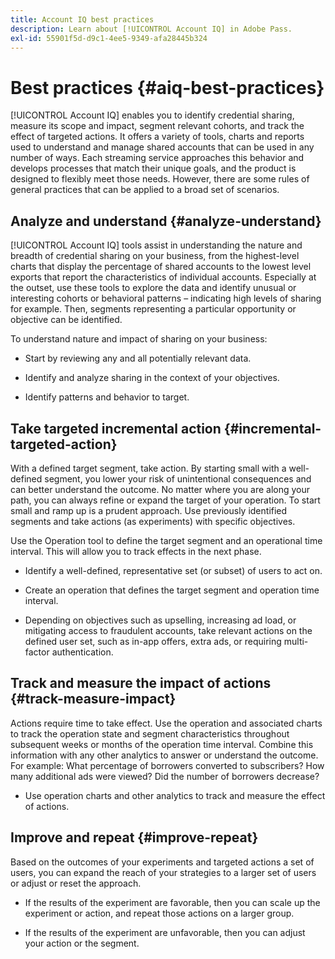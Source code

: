 ```yaml
---
title: Account IQ best practices
description: Learn about [!UICONTROL Account IQ] in Adobe Pass.
exl-id: 55901f5d-d9c1-4ee5-9349-afa28445b324
---
```

# Best practices {#aiq-best-practices}

[!UICONTROL Account IQ] enables you to identify credential sharing, measure its scope and impact, segment relevant cohorts, and track the effect of targeted actions. It offers a variety of tools, charts and reports used to understand and manage shared accounts that can be used in any number of ways. Each streaming service approaches this behavior and develops processes that match their unique goals, and the product is designed to flexibly meet those needs.  However, there are some rules of general practices that can be applied to a broad set of scenarios.

## Analyze and understand {#analyze-understand}

[!UICONTROL Account IQ] tools assist in understanding the nature and breadth of credential sharing on your business, from the highest-level charts that display the percentage of shared accounts to the lowest level exports that report the characteristics of individual accounts. Especially at the outset, use these tools to explore the data and identify unusual or interesting cohorts or behavioral patterns – indicating high levels of sharing for example. Then, segments representing a particular opportunity or objective can be identified.

To understand nature and impact of sharing on your business:

* Start by reviewing any and all potentially relevant data.

* Identify and analyze sharing in the context of your objectives.

* Identify patterns and behavior to target.

## Take targeted incremental action {#incremental-targeted-action}

With a defined target segment, take action. By starting small with a well-defined segment, you lower your risk of unintentional consequences and can better understand the outcome. No matter where you are along your path, you can always refine or expand the target of your operation.
To start small and ramp up is a prudent approach. Use previously identified segments and take actions (as experiments) with specific objectives.

Use the Operation tool to define the target segment and an operational time interval. This will allow you to track effects in the next phase.

* Identify a well-defined, representative set (or subset) of users to act on.

* Create an operation that defines the target segment and operation time interval.

* Depending on objectives such as upselling, increasing ad load, or mitigating access to fraudulent accounts, take relevant actions on the defined user set, such as in-app offers, extra ads, or requiring multi-factor authentication.

<!--If necessary, gauge the affect [by measuring the impact of actions taken](#track-measure-impact).-->

## Track and measure the impact of actions {#track-measure-impact}

Actions require time to take effect. Use the operation and associated charts to track the operation state and segment characteristics throughout subsequent weeks or months of the operation time interval. Combine this information with any other analytics to answer or understand the outcome. For example: What percentage of borrowers converted to subscribers? How many additional ads were viewed? Did the number of borrowers decrease?

* Use operation charts and other analytics to track and measure the effect of actions.

## Improve and repeat {#improve-repeat}

Based on the outcomes of your experiments and targeted actions a set of users, you can expand the reach of your strategies to a larger set of users or adjust or reset the approach.

* If the results of the experiment are favorable, then you can scale up the experiment or action, and repeat those actions on a larger group.

* If the results of the experiment are unfavorable, then you can adjust your action or the segment.


